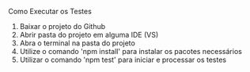  Como Executar os Testes 

1) Baixar o projeto do Github
2) Abrir pasta do projeto em alguma IDE (VS)
2) Abra o terminal na pasta do projeto
3) Utilize o comando 'npm install' para instalar os pacotes necessários
4) Utilizar o comando 'npm test' para iniciar e processar os testes


